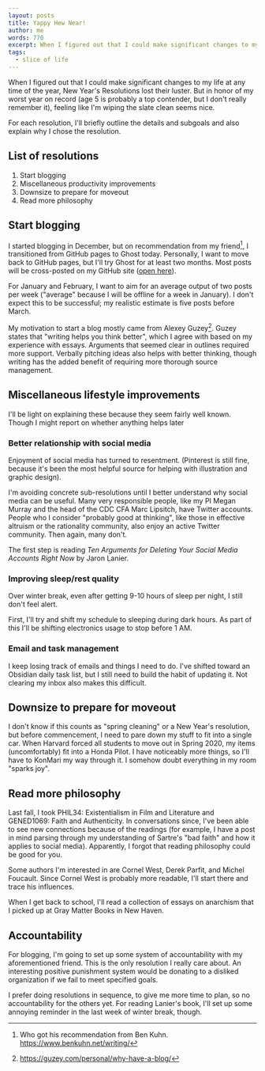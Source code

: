 ```yaml
---
layout: posts
title: Yappy Hew Near!
author: me
words: 770
excerpt: When I figured out that I could make significant changes to my life at any time of the year, New Year's Resolutions lost their luster. But in honor of my worst year on record (age 5 is probably a top contender, but I don't really remember it), feeling like I'm wiping the slate clean seems nice. 
tags:
  - slice of life
---
```

When I figured out that I could make significant changes to my life at any time of the year, New Year's Resolutions lost their luster. But in honor of my worst year on record (age 5 is probably a top contender, but I don't really remember it), feeling like I'm wiping the slate clean seems nice. 

For each resolution, I'll briefly outline the details and subgoals and also explain why I chose the resolution. 

## List of resolutions
1. Start blogging
2. Miscellaneous productivity improvements
3. Downsize to prepare for moveout
4. Read more philosophy

## Start blogging
I started blogging in December, but on recommendation from my friend[^1], I transitioned from GitHub pages to Ghost today. Personally, I want to move back to GitHub pages, but I'll try Ghost for at least two months. Most posts will be cross-posted on my GitHub site ([open here](https://awqx.github.io)). 

For January and February, I want to aim for an average output of two posts per week ("average" because I will be offline for a week in January). I don't expect this to be successful; my realistic estimate is five posts before March. 

My motivation to start a blog mostly came from Alexey Guzey[^2]. Guzey states that "writing helps you think better", which I agree with based on my experience with essays. Arguments that seemed clear in outlines required more support. Verbally pitching ideas also helps with better thinking, though writing has the added benefit of requiring more thorough source management.

## Miscellaneous lifestyle improvements
I'll be light on explaining these because they seem fairly well known. Though I might report on whether anything helps later

### Better relationship with social media
Enjoyment of social media has turned to resentment. (Pinterest is still fine, because it's been the most helpful source for helping with illustration and graphic design). 

I'm avoiding concrete sub-resolutions until I better understand why social media can be useful. Many very responsible people, like my PI Megan Murray and the head of the CDC CFA Marc Lipsitch, have Twitter accounts. People who I consider "probably good at thinking", like those in effective altruism or the rationality community, also enjoy an active Twitter community. Then again, many don't.   

The first step is reading *Ten Arguments for Deleting Your Social Media Accounts Right Now* by Jaron Lanier. 

### Improving sleep/rest quality
Over winter break, even after getting 9-10 hours of sleep per night, I still don't feel alert. 

First, I'll try and shift my schedule to sleeping during dark hours. As part of this I'll be shifting electronics usage to stop before 1 AM.

### Email and task management
I keep losing track of emails and things I need to do. I've shifted toward an Obsidian daily task list, but I still need to build the habit of updating it. Not clearing my inbox also makes this difficult. 

## Downsize to prepare for moveout
I don't know if this counts as "spring cleaning" or a New Year's resolution, but before commencement, I need to pare down my stuff to fit into a single car. When Harvard forced all students to move out in Spring 2020, my items (uncomfortably) fit into a Honda Pilot. I have noticeably more things, so I'll have to KonMari my way through it. I somehow doubt everything in my room "sparks joy". 

## Read more philosophy
Last fall, I took PHIL34: Existentialism in Film and Literature and GENED1069: Faith and Authenticity. In conversations since, I've been able to see new connections because of the readings (for example, I have a post in mind parsing through my understanding of Sartre's "bad faith" and how it applies to social media). Apparently, I forgot that reading philosophy could be good for you.

Some authors I'm interested in are Cornel West, Derek Parfit, and Michel Foucault. Since Cornel West is probably more readable, I'll start there and trace his influences. 

When I get back to school, I'll read a collection of essays on anarchism that I picked up at Gray Matter Books in New Haven. 

## Accountability
For blogging, I'm going to set up some system of accountability with my aforementioned friend. This is the only resolution I really care about. An interesting positive punishment system would be donating to a disliked organization if we fail to meet specified goals. 

I prefer doing resolutions in sequence, to give me more time to plan, so no accountability for the others yet. For reading Lanier's book, I'll set up some annoying reminder in the last week of winter break, though. 

[^1]: Who got his recommendation from Ben Kuhn. https://www.benkuhn.net/writing/
[^2]: https://guzey.com/personal/why-have-a-blog/
